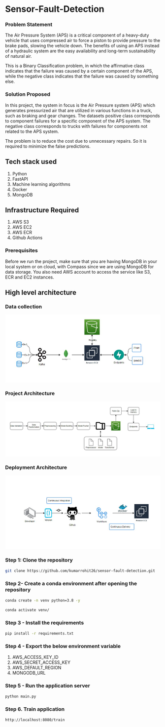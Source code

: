 # Sensor-Fault-Detection
### Problem Statement

The Air Pressure System (APS) is a critical component of a heavy-duty vehicle that uses compressed air to force a piston to provide pressure to the brake pads, slowing the vehicle down. The benefits of using an APS instead of a hydraulic system are the easy availability and long-term sustainability of natural air.

This is a Binary Classification problem, in which the affirmative class indicates that the failure was caused by a certain component of the APS, while the negative class indicates that the failure was caused by something else.

### Solution Proposed
In this project, the system in focus is the Air Pressure system (APS) which generates pressurized air that are utilized in various functions in a truck, such as braking and gear changes. The datasets positive class corresponds to component failures for a specific component of the APS system. The negative class corresponds to trucks with failures for components not related to the APS system.

The problem is to reduce the cost due to unnecessary repairs. So it is required to minimize the false predictions.

## Tech stack used
1. Python
2. FastAPI
3. Machine learning algorithms
4. Docker
5. MongoDB

## Infrastructure Required
1. AWS S3
2. AWS EC2
3. AWS ECR
4. Github Actions

### Prerequisites

Before we run the project, make sure that you are having MongoDB in your local system or on cloud, with Compass since we are using MongoDB for data storage. You also need AWS account to access the service like S3, ECR and EC2 instances. 

## High level architecture

### Data collection

![image](./design/data-collection.png)

### Project Architecture

![image](./design/project-architecture.png)

### Deployment Architecture

![image](./design/deployment-architecture.png)

### Step 1: Clone the repository
```bash
git clone https://github.com/kumarrohit26/sensor-fault-detection.git
```

### Step 2- Create a conda environment after opening the repository

```bash
conda create -n venv python=3.8 -y
```

```bash
conda activate venv/
```

### Step 3 - Install the requirements
```bash
pip install -r requirements.txt
```

### Step 4 - Export the below environment variable

1. AWS_ACCESS_KEY_ID
2. AWS_SECRET_ACCESS_KEY
3. AWS_DEFAULT_REGION
4. MONGODB_URL


### Step 5 - Run the application server
```bash
python main.py
```

### Step 6. Train application
```bash
http://localhost:8080/train

```
